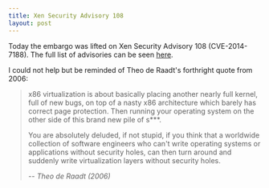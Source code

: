 ```yaml
---
title: Xen Security Advisory 108
layout: post
---
```


Today the embargo was lifted on Xen Security Advisory 108 (CVE-2014-7188). The full list of advisories can be seen [here](http://xenbits.xen.org/xsa/).

I could not help but be reminded of Theo de Raadt's forthright quote from 2006:

> x86 virtualization is about basically placing another nearly full
> kernel, full of new bugs, on top of a nasty x86 architecture which
> barely has correct page protection.  Then running your operating
> system on the other side of this brand new pile of s***.
>
> You are absolutely deluded, if not stupid, if you think that a
> worldwide collection of software engineers who can't write operating
> systems or applications without security holes, can then turn around
> and suddenly write virtualization layers without security holes.
>
> -- <cite>Theo de Raadt (2006)</cite>


